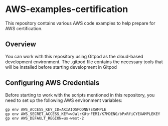 # AWS-examples-certification

This repository contains various AWS code examples to help prepare for AWS certification.

## Overview
<!-- https://www.gitpod.io/docs/introduction/getting-started  -->
You can work with this repository using Gitpod as the cloud-based development environment.
The .gitpod file contains the necessary tools that will be installed before starting development in Gitpod

## Configuring AWS Credentials
Before starting to work with the scripts mentioned in this repository, you need to set up the following AWS environment variables:
```
gp env AWS_ACCESS_KEY_ID=AKIAIOSFODNN7EXAMPLE 
gp env AWS_SECRET_ACCESS_KEY=wJalrXUtnFEMI/K7MDENG/bPxRfiCYEXAMPLEKEY 
gp env AWS_DEFAULT_REGION=us-west-2 
```